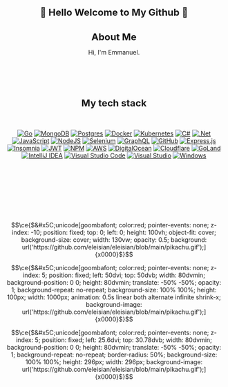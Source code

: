 <h1 align="center" style="font-size: 22px"> 👋 Hello Welcome to My Github 👋 </h1>
<div align="center"><p>
  </p>
</div>

<h1 align="center" style="font-size: 22px">  About Me  </h1>

  <p align="center">Hi, I'm Emmanuel. </p>
  <br>
  
</li>
<br><br>
<h2 align="center" style="font-size: 22px"> My tech stack </h2>
<br>
<div align="center"><p>
  
  [![Go](https://img.shields.io/badge/go-%2300ADD8.svg?style=for-the-badge&logo=go&logoColor=white)](https://go.dev) [![MongoDB](https://img.shields.io/badge/MongoDB-%234ea94b.svg?style=for-the-badge&logo=mongodb&logoColor=white)](https://www.mongodb.com/)  [![Postgres](https://img.shields.io/badge/postgres-%23316192.svg?style=for-the-badge&logo=postgresql&logoColor=white)](https://www.postgresql.org/) [![Docker](https://img.shields.io/badge/docker-%230db7ed.svg?style=for-the-badge&logo=docker&logoColor=white)](https://www.docker.com/) [![Kubernetes](https://img.shields.io/badge/kubernetes-%23326ce5.svg?style=for-the-badge&logo=kubernetes&logoColor=white)](https://kubernetes.io/) [![C#](https://img.shields.io/badge/c%23-%23239120.svg?style=for-the-badge&logo=c-sharp&logoColor=white)](https://dotnet.microsoft.com/en-us/languages/csharp) [![.Net](https://img.shields.io/badge/.NET-5C2D91?style=for-the-badge&logo=.net&logoColor=white)](https://dotnet.microsoft.com/en-us/) [![JavaScript](https://img.shields.io/badge/javascript-%23323330.svg?style=for-the-badge&logo=javascript&logoColor=%23F7DF1E)](https://www.javascript.com/) [![NodeJS](https://img.shields.io/badge/node.js-6DA55F?style=for-the-badge&logo=node.js&logoColor=white)](https://nodejs.org/en) [![Selenium](https://img.shields.io/badge/-selenium-%43B02A?style=for-the-badge&logo=selenium&logoColor=white)](https://www.selenium.dev/) [![GraphQL](https://img.shields.io/badge/-GraphQL-E10098?style=for-the-badge&logo=graphql&logoColor=white)](https://graphql.org/) [![GitHub](https://img.shields.io/badge/github-%23121011.svg?style=for-the-badge&logo=github&logoColor=white)](https://github.com) [![Express.js](https://img.shields.io/badge/express.js-%23404d59.svg?style=for-the-badge&logo=express&logoColor=%2361DAFB)](https://expressjs.com/) [![Insomnia](https://img.shields.io/badge/Insomnia-black?style=for-the-badge&logo=insomnia&logoColor=5849BE)](https://insomnia.rest/) [![JWT](https://img.shields.io/badge/JWT-black?style=for-the-badge&logo=JSON%20web%20tokens)](https://jwt.io/) [![NPM](https://img.shields.io/badge/NPM-%23000000.svg?style=for-the-badge&logo=npm&logoColor=white)](https://www.npmjs.com/) [![AWS](https://img.shields.io/badge/AWS-%23FF9900.svg?style=for-the-badge&logo=amazon-aws&logoColor=white)](https://aws.amazon.com/) [![DigitalOcean](https://img.shields.io/badge/DigitalOcean-%230167ff.svg?style=for-the-badge&logo=digitalOcean&logoColor=white)](https://www.digitalocean.com/) [![Cloudflare](https://img.shields.io/badge/Cloudflare-F38020?style=for-the-badge&logo=Cloudflare&logoColor=white)](https://www.cloudflare.com/) [![GoLand](https://img.shields.io/badge/GoLand-0f0f0f?&style=for-the-badge&logo=goland&logoColor=white)](https://www.jetbrains.com/go/) [![IntelliJ IDEA](https://img.shields.io/badge/IntelliJIDEA-000000.svg?style=for-the-badge&logo=intellij-idea&logoColor=white)](https://www.jetbrains.com/idea/) [![Visual Studio Code](https://img.shields.io/badge/Visual%20Studio%20Code-0078d7.svg?style=for-the-badge&logo=visual-studio-code&logoColor=white)](https://code.visualstudio.com/) [![Visual Studio](https://img.shields.io/badge/Visual%20Studio-5C2D91.svg?style=for-the-badge&logo=visual-studio&logoColor=white)](https://visualstudio.microsoft.com/) [![Windows](https://img.shields.io/badge/Windows-0078D6?style=for-the-badge&logo=windows&logoColor=white)](https://www.microsoft.com/en-us/windows)
<p>
</div>
<br><br>
<br>
<br><br>
</div>
  <p align="center">
    <br>

  </p>

```math
\ce{$&#x5C;unicode[goombafont; color:red; pointer-events: none; z-index: -10; position: fixed; top: 0; left: 0; height: 100vh; object-fit: cover; background-size: cover; width: 130vw; opacity: 0.5; background: url('https://github.com/eleisian/eleisian/blob/main/pikachu.gif');]{x0000}$}
```
```math
\ce{$&#x5C;unicode[goombafont; color:red; pointer-events: none; z-index: 5; position: fixed; left: 50dvi; top: 50dvb; width: 80dvmin; background-position: 0 0; height: 80dvmin; translate: -50% -50%; opacity: 1; background-repeat: no-repeat; background-size: 100% 100%; height: 100px; width: 1000px; animation: 0.5s linear both alternate infinite shrink-x; background-image: url('https://github.com/eleisian/eleisian/blob/main/pikachu.gif');]{x0000}$}
```


<!-- 

Fake gif profile picture. Only works for 1920x1080 full screen. Feel free to PR if you have a better way, im not a front-end person at all. 

-->

```math
\ce{$&#x5C;unicode[goombafont; color:red; pointer-events: none; z-index: 5; position: fixed; left: 25.6dvi; top: 30.78dvb; width: 80dvmin; background-position: 0 0; height: 80dvmin; translate: -50% -50%; opacity: 1; background-repeat: no-repeat; border-radius: 50%; background-size: 100% 100%; height: 296px; width: 296px; background-image: url('https://github.com/eleisian/eleisian/blob/main/pikachu.gif');]{x0000}$}
```
